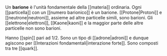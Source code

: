 Un **barione** è l'unità fondamentale della [[materia]] ordinaria. Ogni [[particella]] con un [[numero barionico]] è un barione. [[Protone|Protoni]] e [[neutrone|neutroni]], assieme ad altre particelle simili, sono barioni. Gli [[elettrone|elettroni]], [[Kaone|kaoni]] e la maggior parte delle altre particelle non sono barioni.

Hanno [[spin]] pari ad $1/2$. Sono un tipo di [[adrone|adroni]] e dunque agiscono per [[Interazioni fondamentali|interazione forte]]. Sono composti tra tre [[quark]].